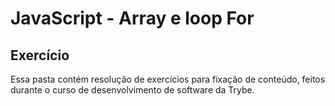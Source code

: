 JavaScript - Array e loop For
=======

Exercício
-----------

Essa pasta contém resolução de exercícios para fixação de conteúdo, feitos durante o curso de desenvolvimento de software da Trybe.